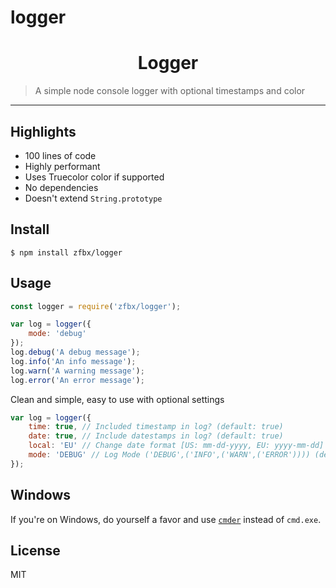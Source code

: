 # logger
<h1 align="center">
	Logger
</h1>

> A simple node console logger with optional timestamps and color

---


## Highlights

- 100 lines of code
- Highly performant
- Uses Truecolor color if supported
- No dependencies
- Doesn't extend `String.prototype`


## Install

```console
$ npm install zfbx/logger
```

## Usage

```js
const logger = require('zfbx/logger');

var log = logger({
    mode: 'debug'
});
log.debug('A debug message');
log.info('An info message');
log.warn('A warning message');
log.error('An error message');
```

Clean and simple, easy to use with optional settings

```js
var log = logger({
    time: true, // Included timestamp in log? (default: true)
    date: true, // Include datestamps in log? (default: true)
    local: 'EU' // Change date format [US: mm-dd-yyyy, EU: yyyy-mm-dd] (default: 'EU')
    mode: 'DEBUG' // Log Mode ('DEBUG',('INFO',('WARN',('ERROR')))) (default: 'INFO')
});
```

## Windows

If you're on Windows, do yourself a favor and use [`cmder`](http://cmder.net/) instead of `cmd.exe`.


## License

MIT